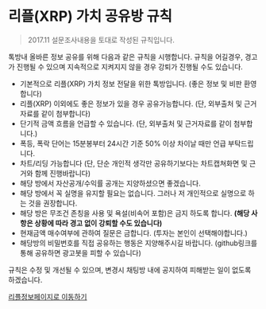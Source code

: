 # 리플(XRP) 가치 공유방 규칙

> 2017.11 설문조사내용을 토대로 작성된 규칙입니다.

톡방내 올바른 정보 공유를 위해 다음과 같은 규칙을 시행합니다. 규칙을 어길경우, 경고가 진행될 수 있으며 지속적으로 지켜지지 않을 경우 강퇴가 진행될 수도 있습니다.

- 기본적으로 리플(XRP) 가치 정보 전달을 위한 톡방입니다. (좋은 정보 및 비판 환영합니다)
- 리플(XRP) 이외에도 좋은 정보가 있을 경우 공유가능합니다. (단, 외부출처 및 근거자료를 같이 첨부합니다)
- 단기적 금액 흐름을 언급할 수 있습니다. (단, 외부출처 및 근거자료를 같이 첨부합니다.)
- 폭등, 폭락 단어는 15분봉부터 24시간 기준 50% 이상 차이날 때만 언급 부탁드립니다.
- 차트/리딩 가능합니다 (단, 단순 개인적 생각만 공유하기보다는 차트캡쳐화면 및 근거와 함께 진행바랍니다)
- 해당 방에서 자산공개/수익률 공개는 지양하셨으면 좋겠습니다.
- 해당 방에서 꼭 실명을 유지할 필요는 없습니다. 그러나 저 개인적으로 실명으로 하는 것을 권장합니다.
- 해당 방은 무조건 존칭을 사용 및 욕설(비속어 포함)은 금지 하도록 합니다. **(해당 사항은 상황에 따라 경고 없이 강퇴할 수도 있습니다)**
- 현재금액 매수여부에 관하여 질문은 금합니다. (투자는 본인이 선택해야합니다.)
- 해당방의 비밀번호를 직접 공유하는 행동은 지양해주시길 바랍니다. (github링크를 통해 공유하면 광고봇을 피할 수 있습니다)

규칙은 수정 및 개선될 수 있으며, 변경시 채팅방 내에 공지하여 피해받는 일이 없도록 하겠습니다.

[리플정보페이지로 이동하기](https://github.com/devjin0617/coin-news/blob/master/ripple.md)
